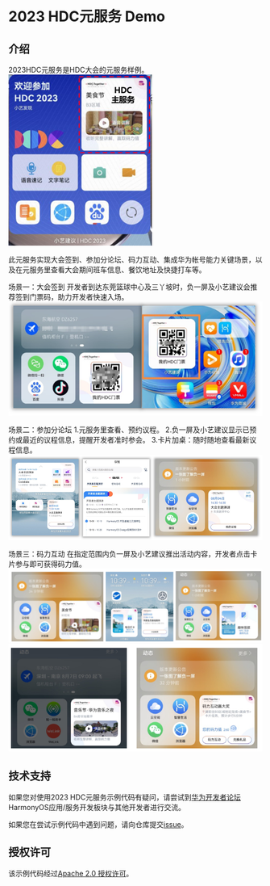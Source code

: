 # 2023 HDC元服务 Demo

## 介绍

2023HDC元服务是HDC大会的元服务样例。
<img src="./image/readme1.png"/>

此元服务实现大会签到、参加分论坛、码力互动、集成华为帐号能力关键场景，以及在元服务里查看大会期间班车信息、餐饮地址及快捷打车等。


场景一：大会签到
开发者到达东莞篮球中心及三丫坡时，负一屏及小艺建议会推荐签到门票码，助力开发者快速入场。
<img src="./image/readme2.png"/>

场景二：参加分论坛
1.元服务里查看、预约议程。
2.负一屏及小艺建议显示已预约或最近的议程信息，提醒开发者准时参会。
3.卡片加桌：随时随地查看最新议程信息。
<img src="./image/readme3.png"/>

场景三：码力互动
在指定范围内负一屏及小艺建议推出活动内容，开发者点击卡片参与即可获得码力值。
<img src="./image/readme4.png"/>
<img src="./image/readme5.png"/>


## 技术支持

如果您对使用2023 HDC元服务示例代码有疑问，请尝试到[华为开发者论坛](https://developer.huawei.com/consumer/cn/forum/block/application) HarmonyOS应用/服务开发板块与其他开发者进行交流。

如果您在尝试示例代码中遇到问题，请向仓库提交[issue](https://github.com/AppGalleryConnect/agc-HarmonyOS-demos/issues)。

## 授权许可

该示例代码经过[Apache 2.0 授权许可](http://www.apache.org/licenses/LICENSE-2.0)。
